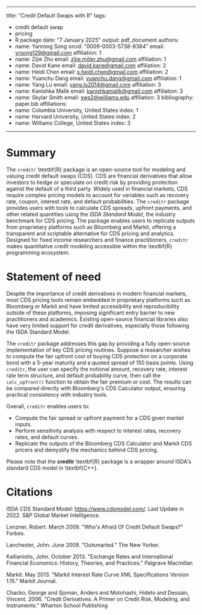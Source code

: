 
---
title: "Credit Default Swaps with R"
tags:
- credit default swap
- pricing
- R package
date: "7 January 2025"
output: pdf_document
authors:
- name: Yanrong Song
  orcid: "0009-0003-5738-8384"
  email: yrsong129@gmail.com
  affiliation: 1
- name: Zijie Zhu
  email: zijie.miller.zhu@gmail.com
  affiliation: 1
- name: David Kane
  email: david.kane@gmail.com
  affiliation: 2
- name: Heidi Chen
  email: s.heidi.chen@gmail.com
  affiliation: 2
- name: Yuanchu Dang
  email: yuanchu.dang@gmail.com
  affiliation: 1
- name: Yang Lu
  email: yang.lu2014@gmail.com
  affiliation: 3
- name: Kanishka Malik
  email: kanishkamalik@gmail.com
  affiliation: 3
- name: Skylar Smith
  email: sws2@williams.edu
  affiliation: 3
bibliography: paper.bib
affiliations:
- name: Columbia University, United States
  index: 1
- name: Harvard University, United States
  index: 2
- name: Williams College, United States
  index: 3
---



# Summary

The `creditr` \textbf{R} package is an open-source tool for modeling and valuing credit default swaps (CDS). CDS are financial derivatives that allow investors to hedge or speculate on credit risk by providing protection against the default of a third party. Widely used in financial markets, CDS require complex pricing models to account for variables such as recovery rate, coupon, interest rate, and default probabilities. The `creditr` package  provides users with tools to calculate CDS spreads, upfront payments, and other related quantities using the *ISDA Standard Model*, the industry benchmark for CDS pricing. The package enables users to replicate outputs from proprietary platforms such as Bloomberg and Markit, offering a transparent and scriptable alternative for CDS pricing and analytics. Designed for fixed income researchers and finance practitioners, `creditr` makes quantitative credit modeling accessible within the \textbf{R} programming ecosystem.


# Statement of need

Despite the importance of credit derivatives in modern financial markets, most CDS pricing tools remain embedded in proprietary platforms such as Bloomberg or Markit and have limited accessibility and reproducibility outside of these platforms, imposing significant entry barrier to new practitioners and academics. Existing open-source financial libraries also have very limited support for credit derivatives, especially those following the ISDA Standard Model.

The `creditr` package addresses this gap by providing a fully open-source implementation of key CDS pricing routines. Suppose a researcher wishes to compute the fair upfront cost of buying CDS protection on a corporate bond with a 5-year maturity and a quoted spread of 150 basis points. Using `creditr`, the user can specify the notional amount, recovery rate, interest rate term structure, and default probability curve, then call the `calc_upfront()` function to obtain the fair premium or cost. The results can be compared directly with Bloomberg's CDS Calculator output, ensuring practical consistency with industry tools.

Overall, `creditr` enables users to:

- Compute the fair spread or upfront payment for a CDS given market inputs.
- Perform sensitivity analysis with respect to interest rates, recovery rates, and default curves.
- Replicate the outputs of the Bloomberg CDS Calculator and Markit CDS pricers and demystify the mechanics behind CDS pricing.

Please note that the **creditr** \textbf{R} package is a wrapper around ISDA's standard CDS model in \textbf{C++}.

# Citations

ISDA CDS Standard Model: https://www.cdsmodel.com/. Last Update in 2022. S&P Global Market Intelligence.

Lenzner, Robert. March 2009. "Who's Afraid Of Credit Default Swaps?" Forbes.

Lanchester, John. June 2009. "Outsmarted." The New Yorker.

Kallianiotis, John. October 2013. "Exchange Rates and International Financial Economics: History, Theories, and Practices." Palgrave Macmillan

Markit. May 2013. "Markit Interest Rate Curve XML Specifications Version 1.15." Markit Journal.

Chacko, George and Sjoman, Anders and Motohashi, Hideto and Dessain, Vincent. 2006. "Credit Derivatives: A Primer on Credit Risk, Modeling, and Instruments." Wharton School Publishing
